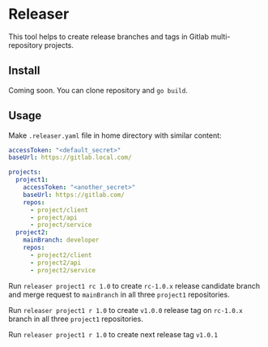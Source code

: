 # Releaser 

This tool helps to create release branches and tags in Gitlab multi-repository projects.

## Install

Coming soon. You can clone repository and `go build`.

## Usage

Make `.releaser.yaml` file in home directory with similar content:

```yaml
accessToken: "<default_secret>"
baseUrl: https://gitlab.local.com/

projects:
  project1:
    accessToken: "<another_secret>"
    baseUrl: https://gitlab.com/
    repos:
      - project/client
      - project/api
      - project/service
  project2:
  	mainBranch: developer
    repos:
      - project2/client
      - project2/api
      - project2/service

```

Run `releaser project1 rc 1.0` to create `rc-1.0.x` release candidate branch and merge request to `mainBranch` in all three `project1` repositories.

Run `releaser project1 r 1.0` to create `v1.0.0` release tag on `rc-1.0.x` branch in all three `project1` repositories.

Run `releaser project1 r 1.0` to create next release tag `v1.0.1`